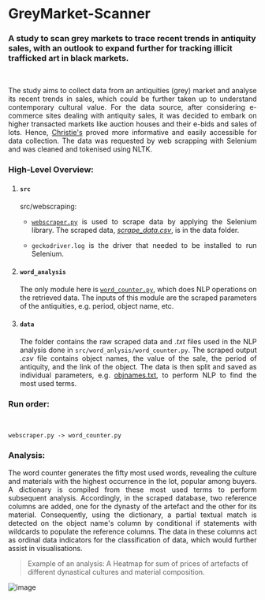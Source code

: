 # GreyMarket-Scanner</br>

### A study to scan grey markets to trace recent trends in antiquity sales, with an outlook to expand further for tracking illicit trafficked art in black markets.</br>
</br>
<div align="justify">

The study aims to collect data from an antiquities (grey) market and analyse its recent trends in sales, which could be further taken up to understand contemporary cultural value. For the data source, after considering e-commerce sites dealing with antiquity sales, it was decided to embark on higher transacted markets like auction houses and their e-bids and sales of lots. Hence, [Christie's](https://www.christies.com) proved more informative and easily accessible for data collection. The data was requested by web scrapping with Selenium and was cleaned and tokenised using NLTK.</br>
</div>

<div align="justify">

### High-Level Overview:</br>

1. #### ``src``
    src/webscraping:</br>

     - [``webscraper.py``](src/webscraping/webscraper.py) is used to scrape data by applying the Selenium library. The scraped data, [<i>scrape_data.csv</i>](data/scrape_data), is in the data folder.</br>

     - ``geckodriver.log`` is the driver that needed to be installed to run Selenium.</br>
2.  #### ``word_analysis``
    The only module here is [``word_counter.py``](word_analysis/word_counter.py), which does NLP operations on the retrieved data. The inputs of this module are the scraped parameters of the antiquities, e.g. period, object name, etc.
3.  #### ``data``
    The folder contains the raw scraped data and <i>.txt</i> files used in the NLP analysis done in ``src/word_anlysis/word_counter.py``. The scraped output <i>.csv</i> file contains object names, the value of the sale, the period of antiquity,       and the link of the object. The data is then split and saved as individual parameters, e.g. [objnames.txt](data/objnames.txt), to perform NLP to find the most used terms.</br>
    </div>

### Run order:</br>
</br>

````
webscraper.py -> word_counter.py
````
<div align="justify">

### Analysis:</br>

The word counter generates the fifty most used words, revealing the culture and materials with the highest occurrence in the lot, popular among buyers. A dictionary is compiled from these most used terms to perform subsequent analysis. Accordingly, in the scraped database, two reference columns are added, one for the dynasty of the artefact and the other for its material. Consequently, using the dictionary, a partial textual match is detected on the object name's column by conditional if statements with wildcards to populate the reference columns. The data in these columns act as ordinal data indicators for the classification of data, which would further assist in visualisations.</br>
</div>


> Example of an analysis: A Heatmap for sum of prices of artefacts of different dynastical cultures and material composition.</br>
  
![image](https://github.com/Guganesan-Ilavarasan/GreyMarket-Scanner/assets/85569213/614073a2-ad4f-4cfd-a77d-71c1d6e4e672)

